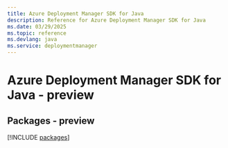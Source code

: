 ```yaml
---
title: Azure Deployment Manager SDK for Java
description: Reference for Azure Deployment Manager SDK for Java
ms.date: 03/29/2025
ms.topic: reference
ms.devlang: java
ms.service: deploymentmanager
---
```

# Azure Deployment Manager SDK for Java - preview
## Packages - preview
[!INCLUDE [packages](deployment-manager-index.md)]